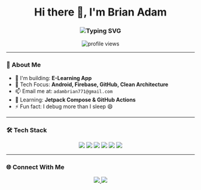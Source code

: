 <h1 align="center">Hi there 👋, I'm Brian Adam</h1>
<h3 align="center">
  <img src="https://readme-typing-svg.demolab.com?font=Fira+Code&size=22&pause=1000&color=F7AB0A&center=true&vCenter=true&width=440&lines=Android+%26+Firebase+Developer;Build+Clean+Code+Architecture;Always+Learning+%F0%9F%93%9A;Welcome+to+My+GitHub+Profile!" alt="Typing SVG" />
</h3>

<p align="center">
  <img src="https://komarev.com/ghpvc/?username=brianadam&label=Profile%20views&color=0e75b6&style=flat" alt="profile views" />
</p>

---

### 🧠 About Me

- 🚀 I'm building: **E-Learning App**
- 🎯 Tech Focus: **Android, Firebase, GitHub, Clean Architecture**
- 📫 Email me at: `adambrian771@gmail.com`
- 🌱 Learning: **Jetpack Compose & GitHub Actions**
- ⚡ Fun fact: I debug more than I sleep 😄

---

### 🛠️ Tech Stack

<p align="center">
  <img src="https://img.shields.io/badge/Java-ED8B00?style=for-the-badge&logo=java&logoColor=white"/>
  <img src="https://img.shields.io/badge/Kotlin-0095D5?style=for-the-badge&logo=kotlin&logoColor=white"/>
  <img src="https://img.shields.io/badge/Android-3DDC84?style=for-the-badge&logo=android&logoColor=white"/>
  <img src="https://img.shields.io/badge/Firebase-FFCA28?style=for-the-badge&logo=firebase&logoColor=black"/>
  <img src="https://img.shields.io/badge/GitHub-181717?style=for-the-badge&logo=github&logoColor=white"/>
  <img src="https://img.shields.io/badge/Cloudinary-3448C5?style=for-the-badge&logo=cloudinary&logoColor=white"/>
</p>

---


### 🌐 Connect With Me

<p align="center">
  <a href="mailto:your.email@example.com">
    <img src="https://img.shields.io/badge/Gmail-D14836?style=for-the-badge&logo=gmail&logoColor=white" />
  </a>
  <a href="https://linkedin.com/in/yourlinkedin" target="blank">
    <img src="https://img.shields.io/badge/LinkedIn-0077B5?style=for-the-badge&logo=linkedin&logoColor=white"/>
  </a>
</p>
